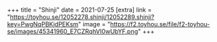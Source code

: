 +++
title = "Shinji"
date = 2021-07-25
[extra]
link = "https://toyhou.se/12052278.shinji/12052289.shinji?key=PwgNqPBKjdPEKsm"
image = "https://f2.toyhou.se/file/f2-toyhou-se/images/45341960_E7CZRqhVI0wUbYF.png"
+++